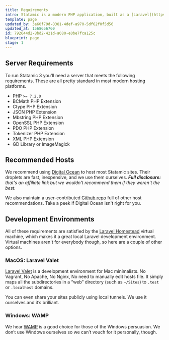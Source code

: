 ```yaml
---
title: Requirements
intro: Statamic is a modern PHP application, built as a [Laravel](https://laravel.com) package and has the same server requirements as &mdash; you guessed it &mdash; Laravel itself. If you'd like to work with image assets, you'll also need an image transformation library like GD Library or ImageMagick.
template: page
updated_by: 3a60f79d-8381-4def-a970-5df62f0f5d56
updated_at: 1568656760
id: 792644d2-8bd2-421d-a080-e0be7fca125c
blueprint: page
stage: 1
---
```

## Server Requirements

To run Statamic 3 you'll need a server that meets the following requirements. These are all pretty standard in most modern hosting platforms.

- PHP `>= 7.2.0`
- BCMath PHP Extension
- Ctype PHP Extension
- JSON PHP Extension
- Mbstring PHP Extension
- OpenSSL PHP Extension
- PDO PHP Extension
- Tokenizer PHP Extension
- XML PHP Extension
- GD Library or ImageMagick

## Recommended Hosts

We recommend using [Digital Ocean][do] to host most Statamic sites. Their droplets are fast, inexpensive, and we use them ourselves. _**Full disclosure:** that's an affiliate link but we wouldn't recommend them if they weren't the best._

We also maintain a user-contributed [Github repo][hosts] full of other host recommendations. Take a peek if Digital Ocean isn't right for you.

## Development Environments

All of these requirements are satisfied by the [Laravel Homestead][homestead] virtual machine, which makes it a great local Laravel development environment. Virtual machines aren't for everybody though, so here are a couple of other options.

### MacOS: Laravel Valet

[Laravel Valet][valet] is a development environment for Mac minimalists. No Vagrant, No Apache, No Nginx, No need to manually edit hosts file. It simply maps all the subdirectories in a “web” directory (such as `~/Sites`) to `.test` or `.localhost` domains.

You can even share your sites publicly using local tunnels. We use it ourselves and it’s brilliant.

### Windows: WAMP

We hear [WAMP][wamp] is a good choice for those of the Windows persuasion. We don’t use Windows ourselves so we can’t vouch for it personally, though.

[do]: https://m.do.co/c/6469827e2269
[hosts]: https://github.com/statamic/hosts
[homestead]: https://laravel.com/docs/6.x/homestead
[valet]: https://laravel.com/docs/valet
[wamp]: http://www.wampserver.com/
